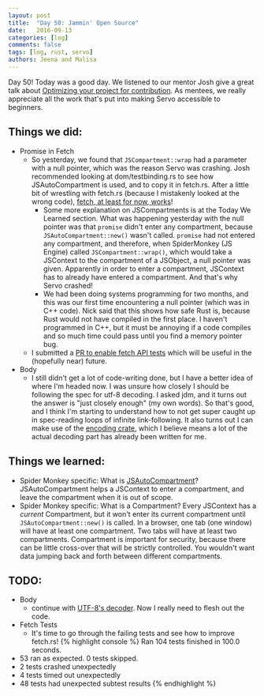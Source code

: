 ```yaml
---
layout: post
title:  "Day 50: Jammin' Open Source"
date:   2016-09-13
categories: [log]
comments: false
tags: [log, rust, servo]
authors: Jeena and Malisa
---
```


Day 50! Today was a good day. We listened to our mentor Josh give a great talk about [Optimizing your project for contribution](http://www.joshmatthews.net/oscon16/). As mentees, we really appreciate all the work that's put into making Servo accessible to beginners.

## Things we did:
- Promise in Fetch
    - So yesterday, we found that `JSCompartment::wrap` had a parameter with a null pointer, which was the reason Servo was crashing. Josh recommended looking at dom/testbinding.rs to see how JSAutoCompartment is used, and to copy it in fetch.rs. After a little bit of wrestling with fetch.rs (because I mistakenly looked at the wrong code), [fetch, at least for now, works](/img/20160913-fetch.png)!
        - Some more explanation on JSCompartments is at the Today We Learned section. What was happening yesterday with the null pointer was that `promise` didn't enter any compartment, because `JSAutoCompartment::new()` wasn't called. `promise` had not entered any compartment, and therefore, when SpiderMonkey (JS Engine) called `JSCompartment::wrap()`, which would take a JSContext to the compartment of a JSObject, a null pointer was given. Apparently in order to enter a compartment, JSContext has to already have entered a compartment. And that's why Servo crashed!
        - We had been doing systems programming for two months, and this was our first time encountering a null pointer (which was in C++ code). Nick said that this shows how safe Rust is, because Rust would not have compiled in the first place. I haven't programmed in C++, but it must be annoying if a code compiles and so much time could pass until you find a memory pointer bug.
    - I submitted a [PR to enable fetch API tests](https://github.com/servo/servo/pull/13260) which will be useful in the (hopefully near) future.
- Body
    - I still didn't get a lot of code-writing done, but I have a better idea of where I'm headed now. I was unsure how closely I should be following the spec for utf-8 decoding. I asked jdm, and it turns out the answer is "just closely enough" (my own words).  So that's good, and I think I'm starting to understand how to not get super caught up in spec-reading loops of infinite link-following. It also turns out I can make use of the [encoding crate](https://doc.servo.org/encoding/index.html), which I believe means a lot of the actual decoding part has already been written for me.

## Things we learned:
- Spider Monkey specific: What is [JSAutoCompartment](https://developer.mozilla.org/en-US/docs/Mozilla/Projects/SpiderMonkey/JSAPI_reference/JSAutoCompartment)? JSAutoCompartment helps a JSContext to enter a compartment, and leave the compartment when it is out of scope.
- Spider Monkey specific: What is a Compartment? Every JSContext has a *current* Compartment, but it won't enter its current compartment until `JSAutoCompartment::new()` is called. In a browser, one tab (one window) will have at least one compartment. Two tabs will have at least two compartments. Compartment is important for security, because there can be little cross-over that will be strictly controlled. You wouldn't want data jumping back and forth between different compartments.

## TODO:
- Body
    - continue with [UTF-8's decoder](https://encoding.spec.whatwg.org/#utf-8-decode). Now I really need to flesh out the code.
- Fetch Tests
    - It's time to go through the failing tests and see how to improve fetch.rs!
{% highlight console %}
Ran 104 tests finished in 100.0 seconds.
- 53 ran as expected. 0 tests skipped.
- 2 tests crashed unexpectedly
- 4 tests timed out unexpectedly
- 48 tests had unexpected subtest results
{% endhighlight %}
